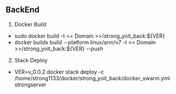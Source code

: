

## BackEnd 

1. Docker Build
- sudo docker build -t << Domain >>/strong_yoit_back:${VER}
- docker buildx build --platform linux/arm/v7 -t << Domain >>/strong_yoit_back:${VER} --push

2. Stack Deploy 
 - VER=v_0.0.2 docker stack deploy -c /home/strong1133/docker/strong_yoit_back/docker_swarm.yml  strongserver

